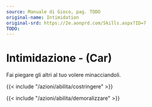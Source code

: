 ```yaml
---
source: Manuale di Gioco, pag. TODO
original-name: Intimidation
original-srd: https://2e.aonprd.com/Skills.aspx?ID=7
TODO:
---
```


# Intimidazione - (Car)

Fai piegare gli altri al tuo volere minacciandoli.

{{< include "/azioni/abilita/costringere" >}}

{{< include "/azioni/abilita/demoralizzare" >}}
